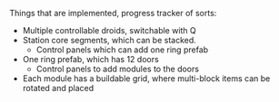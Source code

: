 Things that are implemented, progress tracker of sorts:

- Multiple controllable droids, switchable with Q
- Station core segments, which can be stacked.
	- Control panels which can add one ring prefab
- One ring prefab, which has 12 doors
	- Control panels to add modules to the doors
- Each module has a buildable grid, where multi-block items can be rotated and placed